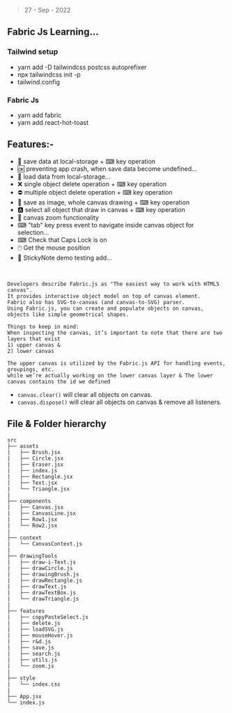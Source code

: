 > 27 - Sep - 2022

## Fabric Js Learning...

### Tailwind setup

 * yarn add -D tailwindcss postcss autoprefixer
 * npx tailwindcss init -p
 * tailwind.config 

### Fabric Js 

 * yarn add fabric
 * yarn add react-hot-toast



## Features:-

* 💾 save data at local-storage + ⌨ key operation
* 🆗 preventing app crash, when save data become undefined...
* 🔄 load data from local-storage...
* ❌ single object delete operation + ⌨ key operation
* ⛔ multiple object delete operation + ⌨ key operation
* 📸 save as image, whole canvas drawing + ⌨ key operation
* 🅰 select all object that draw in canvas + ⌨ key operation
* 🔎 canvas zoom functionality 
* ⌨ "tab" key press event to navigate inside canvas object for selection... 
* ⌨ Check that Caps Lock is on
* 🖱️ Get the mouse position
* 📝 StickyNote demo testing add...


<br/>

```
Developers describe Fabric.js as "The easiest way to work with HTML5 canvas". 
It provides interactive object model on top of canvas element. 
Fabric also has SVG-to-canvas (and canvas-to-SVG) parser. 
Using Fabric.js, you can create and populate objects on canvas, objects like simple geometrical shapes.
```

```
Things to keep in mind:
When inspecting the canvas, it’s important to note that there are two layers that exist 
1) upper canvas & 
2) lower canvas

The upper canvas is utilized by the Fabric.js API for handling events, groupings, etc. 
while we’re actually working on the lower canvas layer & The lower canvas contains the id we defined
```


* `canvas.clear()` will clear all objects on canvas.
* `canvas.dispose()` will clear all objects on canvas & remove all listeners.

## File & Folder hierarchy

```
src
├── assets
|   ├── Brush.jsx
|   ├── Circle.jsx
|   ├── Eraser.jsx
|   ├── index.js
|   ├── Rectangle.jsx
|   ├── Text.jsx
|   └── Triangle.jsx
|
├── components
|   ├── Canvas.jsx
|   ├── CanvasLine.jsx
|   ├── Row1.jsx
|   └── Row2.jsx
|
├── context
|   └── CanvasContext.js
|
├── drawingTools
|   ├── draw-i-Text.js
|   ├── drawCircle.js
|   ├── drawingBrush.js
|   ├── drawRectangle.js
|   ├── drawText.js
|   ├── drawTextBox.js
|   └── drawTriangle.js
|
├── features
|   ├── copyPasteSelect.js
|   ├── delete.js
|   ├── loadSVG.js
|   ├── mouseHover.js
|   ├── r&d.js
|   ├── save.js
|   ├── search.js
|   ├── utils.js
|   └── zoom.js
|
├── style
|   └── index.css
|
├── App.jsx
└── index.js
```